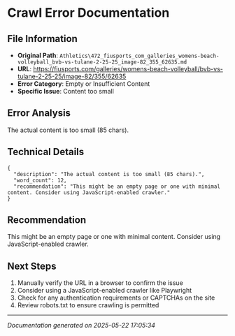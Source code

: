 # Crawl Error Documentation

## File Information
- **Original Path**: `Athletics\472_fiusports_com_galleries_womens-beach-volleyball_bvb-vs-tulane-2-25-25_image-82_355_62635.md`
- **URL**: https://fiusports.com/galleries/womens-beach-volleyball/bvb-vs-tulane-2-25-25/image-82/355/62635
- **Error Category**: Empty or Insufficient Content
- **Specific Issue**: Content too small

## Error Analysis
The actual content is too small (85 chars).

## Technical Details
```
{
  "description": "The actual content is too small (85 chars).",
  "word_count": 12,
  "recommendation": "This might be an empty page or one with minimal content. Consider using JavaScript-enabled crawler."
}
```

## Recommendation
This might be an empty page or one with minimal content. Consider using JavaScript-enabled crawler.

## Next Steps
1. Manually verify the URL in a browser to confirm the issue
2. Consider using a JavaScript-enabled crawler like Playwright
3. Check for any authentication requirements or CAPTCHAs on the site
4. Review robots.txt to ensure crawling is permitted

---
*Documentation generated on 2025-05-22 17:05:34*
